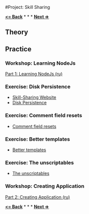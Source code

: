 #Project: Skill Sharing

**[<= Back](../../00-learn-nodejs-basic/learn-nodejs-basics.md)**		*	*	*	**[Next =>](../../04-code-organization.md)**

## Theory



## Practice


### Workshop: Learning NodeJs

[Part 1: Learning NodeJs (ru)](https://learn.javascript.ru/screencast/nodejs)


### Exercise: Disk Persistence

* [Skill-Sharing Website](http://eloquentjavascript.net/21_skillsharing.html)
* [Disk Persistence](http://eloquentjavascript.net/21_skillsharing.html#h_QcUCZfnLE+)

### Exercise: Comment field resets

* [Comment field resets](http://eloquentjavascript.net/21_skillsharing.html#h_oMIXw3b5pk)

### Exercise: Better templates

* [Better templates](http://eloquentjavascript.net/21_skillsharing.html#h_mAO3w3FVBR)

### Exercise: The unscriptables

* [The unscriptables](http://eloquentjavascript.net/21_skillsharing.html#h_V+TcFyuz/v)

### Workshop: Creating Application

[Part 2: Creating Application (ru)](https://learn.javascript.ru/screencast/nodejs)


**[<= Back](../../00-learn-nodejs-basic/learn-nodejs-basics.md)**		*	*	*	**[Next =>](../../04-code-organization.md)**
